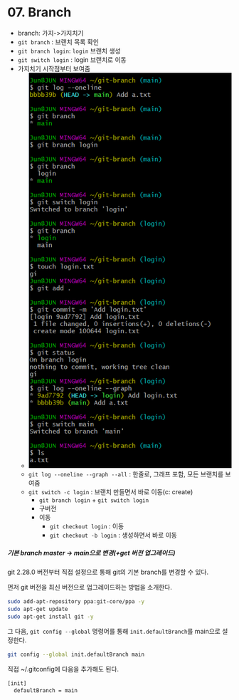# 07. Branch

* branch: 가지->가지치기
* `git branch` : 브랜치 목록 확인
* `git branch login`: `login` 브랜치 생성
* `git switch login` : login 브랜치로 이동
* 가지치기 시작점부터 보여줌
  * ![image-20201230153808932](images/image-20201230153808932.png)
  * `git log --oneline --graph --all` :  한줄로, 그래프 포함, 모든 브랜치를 보여줌
  * `git switch -c login` : 브랜치 만들면서 바로 이동(c: create)
    * `git branch login` + `git switch login` 
    *  구버전
      * 이동
        * `git checkout login` : 이동 
        * `git checkout -b login` : 생성하면서 바로 이동





##### 기본 branch master -> main으로 변경(+get 버전 업그레이드)

git 2.28.0 버전부터 직접 설정으로 통해 git의 기본 branch를 변경할 수 있다.

먼저 git 버전을 최신 버전으로 업그레이드하는 방법을 소개한다.

```bash
sudo add-apt-repository ppa:git-core/ppa -y
sudo apt-get update
sudo apt-get install git -y
```



그 다음, `git config --global` 명령어를 통해 `init.defaultBranch`를 main으로 설정한다.

```bash
git config --global init.defaultBranch main
```

직접 ~/.gitconfig에 다음을 추가해도 된다.

`````bash
[init]
  defaultBranch = main
`````

